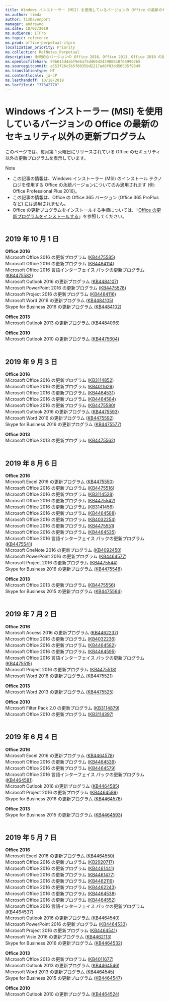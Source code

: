 ```yaml
---
title: Windows インストーラー (MSI) を使用しているバージョンの Office の最新のセキュリティ以外の更新プログラム
ms.author: timda
author: TimDavenport
manager: andrewmo
ms.date: 10/02/2019
ms.audience: ITPro
ms.topic: reference
ms.prod: office-perpetual-itpro
localization_priority: Priority
ms.collection: RelNotes_Perpetual
description: 永続的なバージョンの Office 2016、Office 2013、Office 2010 の最新のセキュリティ以外の更新プログラム情報へのリンクを IT 技術者に提供します
ms.openlocfilehash: 59b615d4abf9e6af5dd69d242900648f659992b5
ms.sourcegitcommit: a553f26c5b5f8035bd2217ad6f03dd56535f9349
ms.translationtype: HT
ms.contentlocale: ja-JP
ms.lasthandoff: 10/18/2019
ms.locfileid: "37342770"
---
```

# <a name="latest-non-security-updates-for-versions-of-office-that-use-windows-installer-msi"></a>Windows インストーラー (MSI) を使用しているバージョンの Office の最新のセキュリティ以外の更新プログラム

このページでは、毎月第 1 火曜日にリリースされている Office のセキュリティ以外の更新プログラムを表示しています。

> [!NOTE]
> - この記事の情報は、Windows インストーラー (MSI) のインストール テクノロジを使用する Office の永続バージョンについてのみ適用されます (例: Office Professional Plus 2016)。
> - この記事の情報は、Office の Office 365 バージョン (Office 365 ProPlus など) には適用されません。
> - Office の更新プログラムをインストールする手順については、「[Office の更新プログラムをインストールする](https://support.office.com/article/2ab296f3-7f03-43a2-8e50-46de917611c5)」を参照してください。
<br/><br/>

## <a name="october-1-2019"></a>2019 年 10 月 1 日

**Office 2016**<br/>
Microsoft Office 2016 の更新プログラム ([KB4475585](https://support.microsoft.com/help/4475585)) <br/> Microsoft Office 2016 の更新プログラム ([KB4484114](https://support.microsoft.com/help/4484114)) <br/>
Microsoft Office 2016 言語インターフェイス パックの更新プログラム ([KB4475582](https://support.microsoft.com/help/4475582))<br/>
Microsoft Outlook 2016 の更新プログラム ([KB4484107](https://support.microsoft.com/help/4484107)) <br/>
Microsoft PowerPoint 2016 の更新プログラム ([KB4475578](https://support.microsoft.com/help/4475578)) <br/>
Microsoft Project 2016 の更新プログラム ([KB4484116](https://support.microsoft.com/help/4484116)) <br/>
Microsoft Word 2016 の更新プログラム ([KB4484105](https://support.microsoft.com/help/4484105)) <br/>
Skype for Business 2016 の更新プログラム ([KB4484102](https://support.microsoft.com/help/4484102)) <br/>

**Office 2013**<br/>
Microsoft Outlook 2013 の更新プログラム ([KB4484096](https://support.microsoft.com/help/4484096))<br/>

**Office 2010**<br/>
Microsoft Outlook 2010 の更新プログラム ([KB4475604](https://support.microsoft.com/help/4475604))<br/><br/>

## <a name="september-3-2019"></a>2019 年 9 月 3 日

**Office 2016**<br/>
Microsoft Office 2016 の更新プログラム ([KB3114852](https://support.microsoft.com/help/3114852))<br/>
Microsoft Office 2016 の更新プログラム ([KB4011629](https://support.microsoft.com/help/4011629))<br/>
Microsoft Office 2016 の更新プログラム ([KB4464531](https://support.microsoft.com/help/4464531))<br/>
Microsoft Office 2016 の更新プログラム ([KB4464584](https://support.microsoft.com/help/4464584))<br/>
Microsoft Office 2016 の更新プログラム ([KB4475580](https://support.microsoft.com/help/4475580))<br/>
Microsoft Outlook 2016 の更新プログラム ([KB4475593](https://support.microsoft.com/help/4475593))<br/>
Microsoft Word 2016 の更新プログラム ([KB4475592](https://support.microsoft.com/help/4475592))<br/>
Skype for Business 2016 の更新プログラム ([KB4475577](https://support.microsoft.com/help/4475577))<br/>

**Office 2013**<br/>
Microsoft Office 2013 の更新プログラム ([KB4475562](https://support.microsoft.com/help/4475562))<br/><br/>



## <a name="august-6-2019"></a>2019 年 8 月 6 日

**Office 2016**<br/>
Microsoft Excel 2016 の更新プログラム ([KB4475550](https://support.microsoft.com/help/4475550))<br/>
Microsoft Office 2016 の更新プログラム ([KB4475516](https://support.microsoft.com/help/4475516))<br/>
Microsoft Office 2016 の更新プログラム ([KB3114528](https://support.microsoft.com/help/3114528))<br/>
Microsoft Office 2016 の更新プログラム ([KB4475542](https://support.microsoft.com/help/4475542))<br/>
Microsoft Office 2016 の更新プログラム ([KB3141456](https://support.microsoft.com/help/3141456))<br/>
Microsoft Office 2016 の更新プログラム ([KB4464588](https://support.microsoft.com/help/4464588))<br/>
Microsoft Office 2016 の更新プログラム ([KB4032254](https://support.microsoft.com/help/4032254))<br/>
Microsoft Office 2016 の更新プログラム ([KB4475551](https://support.microsoft.com/help/4475551))<br/>
Microsoft Office 2016 の更新プログラム ([KB4464535](https://support.microsoft.com/help/4464535))<br/>
Microsoft Office 2016 言語インターフェイス パックの更新プログラム ([KB4475541](https://support.microsoft.com/help/4475541))<br/>
Microsoft OneNote 2016 の更新プログラム ([KB4092450](https://support.microsoft.com/help/4092450))<br/>
Microsoft PowerPoint 2016 の更新プログラム ([KB4464577](https://support.microsoft.com/help/4464577))<br/>
Microsoft Project 2016 の更新プログラム ([KB4475544](https://support.microsoft.com/help/4475544))<br/>
Skype for Business 2016 の更新プログラム ([KB4475548](https://support.microsoft.com/help/4475548))<br/>

**Office 2013**<br/>
Microsoft Office 2013 の更新プログラム ([KB4475556](https://support.microsoft.com/help/4475556))<br/>
Skype for Business 2015 の更新プログラム ([KB4475564](https://support.microsoft.com/help/4475564))<br/><br/>



## <a name="july-2-2019"></a>2019 年 7 月 2 日

**Office 2016**<br/>
Microsoft Access 2016 の更新プログラム ([KB4462237](https://support.microsoft.com/help/4462237))<br/>
Microsoft Office 2016 の更新プログラム ([KB4032236](https://support.microsoft.com/help/4032236))<br/>
Microsoft Office 2016 の更新プログラム ([KB4464582](https://support.microsoft.com/help/4464582))<br/>
Microsoft Office 2016 の更新プログラム ([KB4464595](https://support.microsoft.com/help/4464595))<br/>
Microsoft Office 2016 言語インターフェイス パックの更新プログラム ([KB4475515](https://support.microsoft.com/help/4475515))<br/>
Microsoft Project 2016 の更新プログラム ([KB4475518](https://support.microsoft.com/help/4475518))<br/>
Microsoft Word 2016 の更新プログラム ([KB4475521](https://support.microsoft.com/help/4475521))<br/>


**Office 2013**<br/>
Microsoft Word 2013 の更新プログラム ([KB4475525](https://support.microsoft.com/help/4475525))<br/>


**Office 2010**<br/>
Microsoft Filter Pack 2.0 の更新プログラム ([KB3114879](https://support.microsoft.com/help/3114879))<br/>Microsoft Office 2010 の更新プログラム ([KB3114397](https://support.microsoft.com/help/3114397))<br/><br/>

## <a name="june-4-2019"></a>2019 年 6 月 4 日

**Office 2016**<br/>
Microsoft Excel 2016 の更新プログラム ([KB4464578](https://support.microsoft.com/help/4464578))<br/>
Microsoft Office 2016 の更新プログラム ([KB4464539](https://support.microsoft.com/help/4464539))<br/>
Microsoft Office 2016 の更新プログラム ([KB4464579](https://support.microsoft.com/help/4464579))<br/>
Microsoft Office 2016 言語インターフェイス パックの更新プログラム ([KB4464581](https://support.microsoft.com/help/4464581))<br/>
Microsoft Outlook 2016 の更新プログラム ([KB4464585](https://support.microsoft.com/help/4464585))<br/>
Microsoft Project 2016 の更新プログラム ([KB4464589](https://support.microsoft.com/help/4464589))<br/>
Skype for Business 2016 の更新プログラム ([KB4464576](https://support.microsoft.com/help/4464576))<br/>

**Office 2013**<br/>
Skype for Business 2015 の更新プログラム ([KB4464593](https://support.microsoft.com/help/4464593))<br/>
<br/>
## <a name="may-7-2019"></a>2019 年 5 月 7 日

**Office 2016**<br/>
Microsoft Excel 2016 の更新プログラム ([KB4464550](https://support.microsoft.com/help/4464550))<br/>
Microsoft Office 2016 の更新プログラム ([KB2920717](https://support.microsoft.com/help/2920717))<br/>
Microsoft Office 2016 の更新プログラム ([KB4461441](https://support.microsoft.com/help/4461441))<br/>
Microsoft Office 2016 の更新プログラム ([KB4461477](https://support.microsoft.com/help/4461477))<br/>
Microsoft Office 2016 の更新プログラム ([KB4462119](https://support.microsoft.com/help/4462119))<br/>
Microsoft Office 2016 の更新プログラム ([KB4462243](https://support.microsoft.com/help/4462243))<br/>
Microsoft Office 2016 の更新プログラム ([KB4464538](https://support.microsoft.com/help/4464538))<br/>
Microsoft Office 2016 の更新プログラム ([KB4464552](https://support.microsoft.com/help/4464552))<br/>
Microsoft Office 2016 言語インターフェイス パックの更新プログラム ([KB4464537](https://support.microsoft.com/help/4464537))<br/>
Microsoft Outlook 2016 の更新プログラム ([KB4464540](https://support.microsoft.com/help/4464540))<br/>
Microsoft PowerPoint 2016 の更新プログラム ([KB4464533](https://support.microsoft.com/help/4464533))<br/>
Microsoft Project 2016 の更新プログラム ([KB4464541](https://support.microsoft.com/help/4464541))<br/>
Microsoft Visio 2016 の更新プログラム ([KB4462113](https://support.microsoft.com/help/4462113))<br/>
Skype for Business 2016 の更新プログラム ([KB4464532](https://support.microsoft.com/help/4464532))<br/>

**Office 2013**<br/>
Microsoft Office 2013 の更新プログラム ([KB4011677](https://support.microsoft.com/help/4011677))<br/>
Microsoft Outlook 2013 の更新プログラム ([KB4464546](https://support.microsoft.com/help/4464546))<br/>
Microsoft Word 2013 の更新プログラム ([KB4464545](https://support.microsoft.com/help/4464545))<br/>
Skype for Business 2015 の更新プログラム ([KB4464547](https://support.microsoft.com/help/4464547))<br/>

**Office 2010**<br/>
Microsoft Outlook 2010 の更新プログラム ([KB4464524](https://support.microsoft.com/help/4464524))